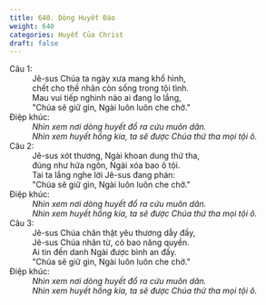 ```yaml
---
title: 640. Dòng Huyết Đào
weight: 640
categories: Huyết Của Christ
draft: false
---
```

<dl><dt>Câu 1:</dt><dd data-verse="1">Jê-sus Chúa ta ngày xưa mang khổ hình, <br/>chết cho thế nhân còn sống trong tội tình. <br/>Mau vui tiếp nghinh nào ai đang lo lắng, <br/>"Chúa sẽ giữ gìn, Ngài luôn luôn che chở." </dd><dt>Điệp khúc:</dt><dd data-chorus="1"><em>Nhìn xem nơi dòng huyết đổ ra cứu muôn dân. <br/>Nhìn xem huyết hồng kia, ta sẽ được Chúa thứ tha mọi tội ô. </em></dd><dt>Câu 2:</dt><dd data-verse="2">Jê-sus xót thương, Ngài khoan dung thứ tha, <br/>đúng như hứa ngôn, Ngài xóa bao ô tội. <br/>Tai ta lắng nghe lời Jê-sus đang phán: <br/>"Chúa sẽ giữ gìn, Ngài luôn luôn che chở." </dd><dt>Điệp khúc:</dt><dd data-chorus="1"><em>Nhìn xem nơi dòng huyết đổ ra cứu muôn dân. <br/>Nhìn xem huyết hồng kia, ta sẽ được Chúa thứ tha mọi tội ô. </em></dd><dt>Câu 3:</dt><dd data-verse="3">Jê-sus Chúa chân thật yêu thương dẫy đầy, <br/>Jê-sus Chúa nhân từ, có bao năng quyền. <br/>Ai tin đến danh Ngài được bình an đấy. <br/>"Chúa sẽ giữ gìn, Ngài luôn luôn che chở." </dd><dt>Điệp khúc:</dt><dd data-chorus="1"><em>Nhìn xem nơi dòng huyết đổ ra cứu muôn dân. <br/>Nhìn xem huyết hồng kia, ta sẽ được Chúa thứ tha mọi tội ô. </em></dd></dl>